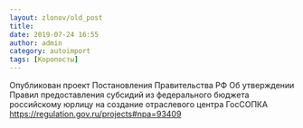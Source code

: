 ```yaml
---
layout: zlonov/old_post
title: 
date: 2019-07-24 16:55
author: admin
category: autoimport
tags: [Коропосты]
---
```


Опубликован проект Постановления Правительства РФ Об утверждении Правил предоставления субсидий из федерального бюджета российскому юрлицу на создание отраслевого центра ГосСОПКА <a href="https://regulation.gov.ru/projects#npa=93409">https://regulation.gov.ru/projects#npa=93409</a>

